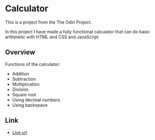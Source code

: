 # Calculator

This is a project from the The Odin Project.

In this project I have made a fully functional calculator that can do basic arithmetic with HTML and CSS and JavaScript.

## Overview

Functions of the calculator:

- Addition
- Subtraction 
- Multiplication
- Division
- Square root
- Using decimal numbers 
- Using backspace

## Link

- [Live url](https://tajwararik.github.io/Calculator/)